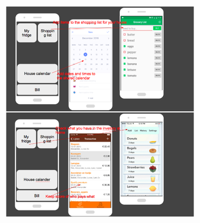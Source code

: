 
![alt text](https://github.com/miloucarmen/AppProject/blob/master/Schermafbeelding%202018-06-04%20om%2019.02.18.png)
![alt text](https://github.com/miloucarmen/AppProject/blob/master/Schermafbeelding%202018-06-04%20om%2019.02.26.png)
